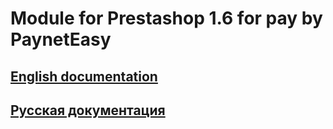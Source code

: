 # Module for Prestashop 1.6 for pay by PaynetEasy

## [English documentation](doc/en/00-introduction.md)
## [Русская документация](doc/ru/00-introduction.md)